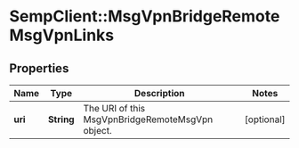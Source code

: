 # SempClient::MsgVpnBridgeRemoteMsgVpnLinks

## Properties
Name | Type | Description | Notes
------------ | ------------- | ------------- | -------------
**uri** | **String** | The URI of this MsgVpnBridgeRemoteMsgVpn object. | [optional] 


